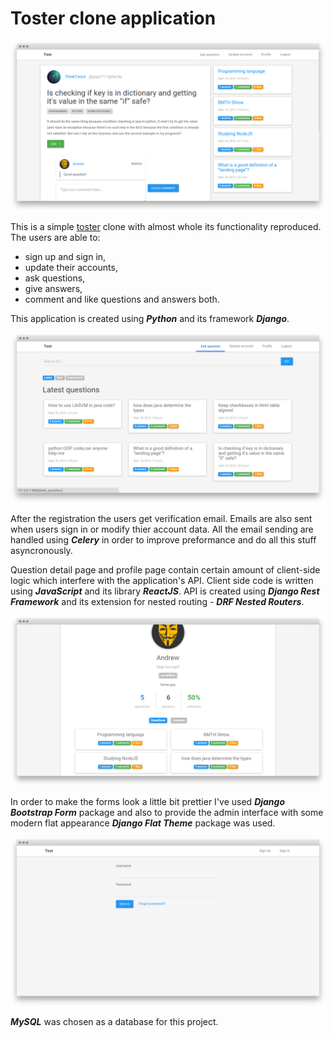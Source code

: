 # Toster clone application

![Detail question screenshot](./screenshots/screen2-tost.png)

This is a simple [toster](https://toster.ru/) clone with almost whole its functionality reproduced. The users are able to:

+ sign up and sign in, 
+ update their accounts, 
+ ask questions, 
+ give answers, 
+ comment and like questions and answers both.

This application is created using ***Python*** and its framework ***Django***.

![List questions screenshot](./screenshots/screen1-tost.png)
 
After the registration the users get verification email. Emails are also sent when users sign in or modify thier account data. All the email sending are handled using ***Celery*** in order to improve preformance and do all this stuff asyncronously.

Question detail page and profile page contain certain amount of client-side logic which interfere with the application's API. Client side code is written using ***JavaScript*** and its library ***ReactJS***. API is created using ***Django Rest Framework*** and its extension for nested routing - ***DRF Nested Routers***.

![Profile screenshot](./screenshots/screen3-tost.png)

In order to make the forms look a little bit prettier I've used ***Django Bootstrap Form*** package and also to provide the admin interface with some modern flat appearance ***Django Flat Theme*** package was used.

![Sign in form screenshot](./screenshots/screen4-tost.png)

***MySQL*** was chosen as a database for this project.